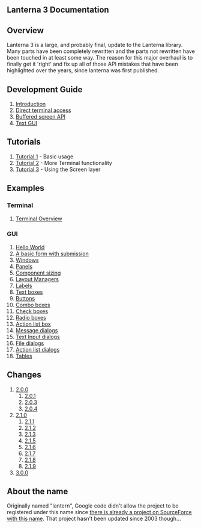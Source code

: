 Lanterna 3 Documentation
---

## Overview
Lanterna 3 is a large, and probably final, update to the Lanterna library.
Many parts have been completely rewritten and the parts not rewritten have been touched in at least some way.
The reason for this major overhaul is to finally get it 'right' and fix up all of those API mistakes that have been highlighted
over the years, since lanterna was first published.

## Development Guide
1. [Introduction](introduction.md)
2. [Direct terminal access](using-terminal.md)
3. [Buffered screen API](using-screen.md)
4. [Text GUI](using-gui.md)

## Tutorials
1. [Tutorial 1](tutorial/Tutorial01.md) - Basic usage
2. [Tutorial 2](tutorial/Tutorial02.md) - More Terminal functionality
3. [Tutorial 3](tutorial/Tutorial02.md) - Using the Screen layer

## Examples
### Terminal
1. [Terminal Overview](examples/terminal/overview.md)

### GUI
1. [Hello World](examples/gui/hello_world.md)
2. [A basic form with submission](examples/gui/basic_form_submission.md)
3. [Windows](examples/gui/windows.md)
4. [Panels](examples/gui/panels.md)
5. [Component sizing](examples/gui/component_sizing.md)
6. [Layout Managers](examples/gui/layout_managers.md)
7. [Labels](examples/gui/labels.md)
8. [Text boxes](examples/gui/text_boxes.md)
9. [Buttons](examples/gui/buttons.md)
10. [Combo boxes](examples/gui/combo_boxes.md)
11. [Check boxes](examples/gui/check_boxes.md)
12. [Radio boxes](examples/gui/radio_boxes.md)
13. [Action list box](examples/gui/action_list_box.md)
14. [Message dialogs](examples/gui/message_dialogs.md)
15. [Text Input dialogs](examples/gui/text_input_dialogs.md)
16. [File dialogs](examples/gui/file_dialogs.md)
17. [Action list dialogs](examples/gui/action_list_dialogs.md)
18. [Tables](examples/gui/tables.md)

## Changes
1. [2.0.0](ChangesFrom1to2.md)
    1. [2.0.1](ChangesFrom200to201.md)
    1. [2.0.3](ChangesFrom201to203.md)
    1. [2.0.4](ChangesFrom203to204.md)
1. [2.1.0](ChangesFrom20Xto210.md)
    1. [2.1.1](ChangesFrom210to211.md)
    1. [2.1.2](ChangesFrom211to212.md)
    1. [2.1.3](ChangesFrom212to213.md)
    1. [2.1.5](ChangesFrom213to215.md)
    1. [2.1.6](ChangesFrom215to216.md)
    1. [2.1.7](ChangesFrom216to217.md)
    1. [2.1.8](ChangesFrom217to218.md)
    1. [2.1.9](ChangesFrom218to219.md)
1. [3.0.0](ChangesFrom2to3.md)

## About the name ##
Originally named "lantern", Google code didn't allow the project to be registered under this name since [there is already a project on SourceForce with this name](http://sourceforge.net/projects/lantern). That project hasn't been updated since 2003 though...
